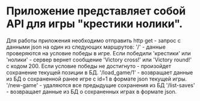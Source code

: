 # Приложение представляет собой API для игры "крестики нолики".
Для работы приложения необходимо отправить http get - запрос с данными json на один из следующих маршрутов:
'/' - данные проверяются на условие победы в игре. Если победили 'крестики' или 'нолики' - сервер вернет сообщение 'Victory cross!' или 'Victory round!' с кодом 200. Если условие победы не достигнуто - произойдет сохранение текущей позиции в БД.
'/load_game/1' - возвращает данные из БД о сохраненной ранее игре с id=1 в формате json текущей игры.
'/new-game' - удаляются все предыдущие сохранения из БД
'/list-saves' - возвращает данные из БД о сохраненных играх в формате json.
